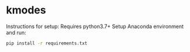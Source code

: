 # kmodes
Instructions for setup:
Requires python3.7+
Setup Anaconda environment and run:
```bash
pip install -r requirements.txt
```

